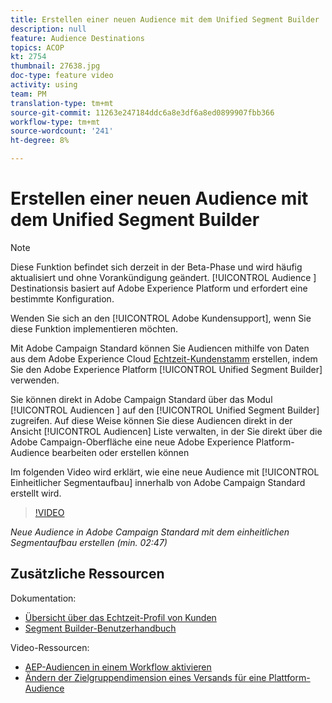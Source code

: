 ```yaml
---
title: Erstellen einer neuen Audience mit dem Unified Segment Builder
description: null
feature: Audience Destinations
topics: ACOP
kt: 2754
thumbnail: 27638.jpg
doc-type: feature video
activity: using
team: PM
translation-type: tm+mt
source-git-commit: 11263e247184ddc6a8e3df6a8ed0899907fbb366
workflow-type: tm+mt
source-wordcount: '241'
ht-degree: 8%

---
```



# Erstellen einer neuen Audience mit dem Unified Segment Builder

>[!NOTE]
>
>Diese Funktion befindet sich derzeit in der Beta-Phase und wird häufig aktualisiert und ohne Vorankündigung geändert. [!UICONTROL Audience ] Destinationsis basiert auf Adobe Experience Platform und erfordert eine bestimmte Konfiguration.
>
>Wenden Sie sich an den [!UICONTROL Adobe Kundensupport], wenn Sie diese Funktion implementieren möchten.

Mit Adobe Campaign Standard können Sie Audiencen mithilfe von Daten aus dem Adobe Experience Cloud [Echtzeit-Kundenstamm](https://docs.adobe.com/content/help/en/platform-learn/tutorials/profiles/understanding-the-real-time-customer-profile.html) erstellen, indem Sie den Adobe Experience Platform [!UICONTROL Unified Segment Builder] verwenden.

Sie können direkt in Adobe Campaign Standard über das Modul [!UICONTROL Audiencen ] auf den [!UICONTROL Unified Segment Builder] zugreifen. Auf diese Weise können Sie diese Audiencen direkt in der Ansicht [!UICONTROL Audiencen] Liste verwalten, in der Sie direkt über die Adobe Campaign-Oberfläche eine neue Adobe Experience Platform-Audience bearbeiten oder erstellen können

Im folgenden Video wird erklärt, wie eine neue Audience mit [!UICONTROL Einheitlicher Segmentaufbau] innerhalb von Adobe Campaign Standard erstellt wird.

>[!VIDEO](https://video.tv.adobe.com/v/27638?quality=12)

*Neue Audience in Adobe Campaign Standard mit dem einheitlichen Segmentaufbau erstellen (min. 02:47)*

## Zusätzliche Ressourcen

Dokumentation:

* [Übersicht über das Echtzeit-Profil von Kunden](https://www.adobe.io/apis/experienceplatform/home/profile-identity-segmentation/profile-identity-segmentation-services.html#!api-specification/markdown/narrative/technical_overview/unified_profile_architectural_overview/unified_profile_architectural_overview.md)
* [Segment Builder-Benutzerhandbuch](https://www.adobe.io/apis/experienceplatform/home/profile-identity-segmentation/profile-identity-segmentation-services.html#!api-specification/markdown/narrative/technical_overview/segmentation/segment-builder-guide.md)

Video-Ressourcen:

* [AEP-Audiencen in einem Workflow aktivieren](/help/profiles-and-audiences/audience-destinations/activating-aep-audiences.md)
* [Ändern der Zielgruppendimension eines Versands für eine Plattform-Audience](/help/profiles-and-audiences/audience-destinations/changing-targeting-dimension.md)
